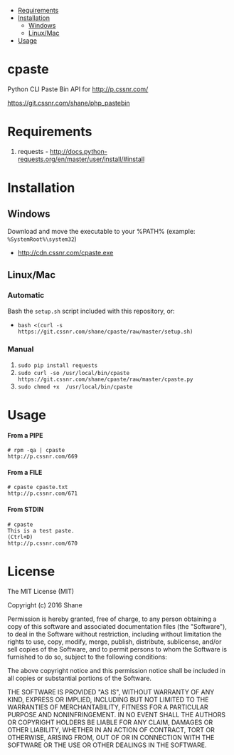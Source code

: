 - [Requirements](#requirements)
- [Installation](#installation)
    - [Windows](#windows)
    - [Linux/Mac](#linux-mac)
- [Usage](#usage)

# cpaste

Python CLI Paste Bin API for http://p.cssnr.com/

https://git.cssnr.com/shane/php_pastebin

# Requirements

1. requests - http://docs.python-requests.org/en/master/user/install/#install

# Installation

## Windows

Download and move the executable to your %PATH% (example: `%SystemRoot%\system32`)
- http://cdn.cssnr.com/cpaste.exe

## Linux/Mac

### Automatic

Bash the `setup.sh` script included with this repository, or:
- `bash <(curl -s https://git.cssnr.com/shane/cpaste/raw/master/setup.sh)`

### Manual

1. `sudo pip install requests`
2. `sudo curl -so /usr/local/bin/cpaste https://git.cssnr.com/shane/cpaste/raw/master/cpaste.py`
3. `sudo chmod +x  /usr/local/bin/cpaste`

# Usage

#### From a PIPE

```
# rpm -qa | cpaste
http://p.cssnr.com/669
```

#### From a FILE

```
# cpaste cpaste.txt
http://p.cssnr.com/671
```

#### From STDIN

```
# cpaste
This is a test paste.
(Ctrl+D)
http://p.cssnr.com/670
```

# License

The MIT License (MIT)

Copyright (c) 2016 Shane

Permission is hereby granted, free of charge, to any person obtaining a copy of
this software and associated documentation files (the "Software"), to deal in
the Software without restriction, including without limitation the rights to
use, copy, modify, merge, publish, distribute, sublicense, and/or sell copies
of the Software, and to permit persons to whom the Software is furnished to do
so, subject to the following conditions:

The above copyright notice and this permission notice shall be included in all
copies or substantial portions of the Software.

THE SOFTWARE IS PROVIDED "AS IS", WITHOUT WARRANTY OF ANY KIND, EXPRESS OR
IMPLIED, INCLUDING BUT NOT LIMITED TO THE WARRANTIES OF MERCHANTABILITY,
FITNESS FOR A PARTICULAR PURPOSE AND NONINFRINGEMENT. IN NO EVENT SHALL THE
AUTHORS OR COPYRIGHT HOLDERS BE LIABLE FOR ANY CLAIM, DAMAGES OR OTHER
LIABILITY, WHETHER IN AN ACTION OF CONTRACT, TORT OR OTHERWISE, ARISING FROM,
OUT OF OR IN CONNECTION WITH THE SOFTWARE OR THE USE OR OTHER DEALINGS IN THE
SOFTWARE.
